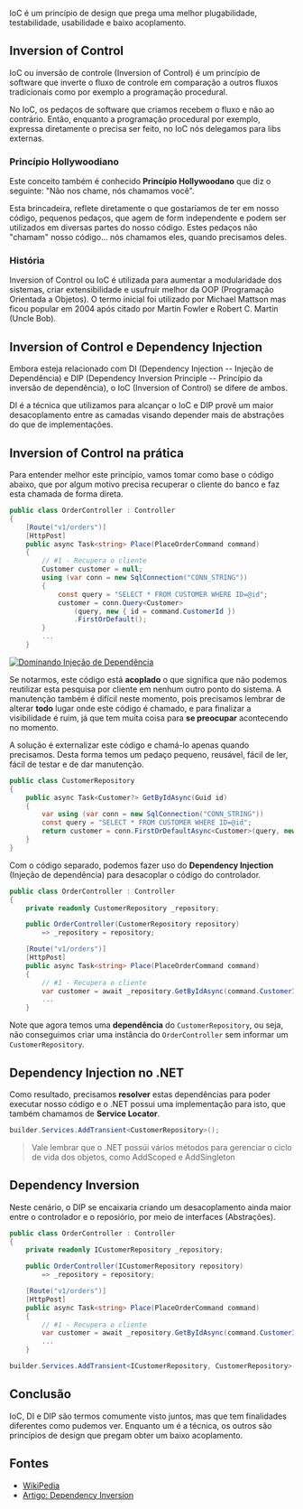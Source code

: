IoC é um princípio de design que prega uma melhor plugabilidade, testabilidade, usabilidade e baixo acoplamento.

## Inversion of Control
IoC ou inversão de controle (Inversion of Control) é um princípio de software que inverte o fluxo de controle em comparação a outros fluxos tradicionais como por exemplo a programação procedural.

No IoC, os pedaços de software que criamos recebem o fluxo e não ao contrário. Então, enquanto a programação procedural por exemplo, expressa diretamente o precisa ser feito, no IoC nós delegamos para libs externas.

### Princípio Hollywoodiano

Este conceito também é conhecido **Princípio Hollywoodano** que diz o seguinte: "Não nos chame, nós chamamos você".

Esta brincadeira, reflete diretamente o que gostaríamos de ter em nosso código, pequenos pedaços, que agem de form independente e podem ser utilizados em diversas partes do nosso código. Estes pedaços não "chamam" nosso código... nós chamamos eles, quando precisamos deles.

### História
Inversion of Control ou IoC é utilizada para aumentar a modularidade dos sistemas, criar extensibilidade e usufruir melhor da OOP (Programação Orientada a Objetos). O termo inicial foi utilizado por Michael Mattson mas ficou popular em 2004 após citado por Martin Fowler e Robert C. Martin (Uncle Bob).

## Inversion of Control e Dependency Injection
Embora esteja relacionado com DI (Dependency Injection -- Injeção de Dependência) e DIP (Dependency Inversion Principle -- Princípio da inversão de dependência), o IoC (Inversion of Control) se difere de ambos.

DI é a técnica que utilizamos para alcançar o IoC e DIP provê um maior desacoplamento entre as camadas visando depender mais de abstrações do que de implementações.

## Inversion of Control na prática
Para entender melhor este princípio, vamos tomar como base o código abaixo, que por algum motivo precisa recuperar o cliente do banco e faz esta chamada de forma direta.

```csharp
public class OrderController : Controller
{
    [Route("v1/orders")]
    [HttpPost]
    public async Task<string> Place(PlaceOrderCommand command)
    {
        // #1 - Recupera o cliente
        Customer customer = null;
        using (var conn = new SqlConnection("CONN_STRING"))
        {
            const query = "SELECT * FROM CUSTOMER WHERE ID=@id";
            customer = conn.Query<Customer>
                (query, new { id = command.CustomerId })
                .FirstOrDefault();
        }
        ...
    }
```

[![Dominando Injeção de Dependência](https://baltaio.blob.core.windows.net/static/images/articles/dominando-injecao-de-dependencia-banner.jpg)](https://balta.io/cursos/dominando-injecao-de-dependencia)

Se notarmos, este código está **acoplado** o que significa que não podemos reutilizar esta pesquisa por cliente em nenhum outro ponto do sistema. A manutenção também é difícil neste momento, pois precisamos lembrar de alterar **todo** lugar onde este código é chamado, e para finalizar a visibilidade é ruim, já que tem muita coisa para **se preocupar** acontecendo no momento.

A solução é externalizar este código e chamá-lo apenas quando precisamos. Desta forma temos um pedaço pequeno, reusável, fácil de ler, fácil de testar e de dar manutenção.

```csharp
public class CustomerRepository
{
    public async Task<Customer?> GetByIdAsync(Guid id)
    {
        var using (var conn = new SqlConnection("CONN_STRING"))
        const query = "SELECT * FROM CUSTOMER WHERE ID=@id";
        return customer = conn.FirstOrDefaultAsync<Customer>(query, new { id = Id });
    }
}
```

Com o código separado, podemos fazer uso do **Dependency Injection** (Injeção de dependência) para desacoplar o código do controlador.

```csharp
public class OrderController : Controller
{
    private readonly CustomerRepository _repository;

    public OrderController(CustomerRepository repository)
        => _repository = repository;

    [Route("v1/orders")]
    [HttpPost]
    public async Task<string> Place(PlaceOrderCommand command)
    {
        // #1 - Recupera o cliente
        var customer = await _repository.GetByIdAsync(command.CustomerId);
        ...
    }
```

Note que agora temos uma **dependência** do `CustomerRepository`, ou seja, não conseguimos criar uma instância do `OrderController` sem informar um `CustomerRepository`.

## Dependency Injection no .NET
Como resultado, precisamos **resolver** estas dependências para poder executar nosso código e o .NET possui uma implementação para isto, que também chamamos de **Service Locator**.

```csharp
builder.Services.AddTransient<CustomerRepository>();
```
> Vale lembrar que o .NET possúi vários métodos para gerenciar o ciclo de vida dos objetos, como AddScoped e AddSingleton

## Dependency Inversion
Neste cenário, o DIP se encaixaria criando um desacoplamento ainda maior entre o controlador e o reposiório, por meio de interfaces (Abstrações).

```csharp
public class OrderController : Controller
{
    private readonly ICustomerRepository _repository;

    public OrderController(ICustomerRepository repository)
        => _repository = repository;

    [Route("v1/orders")]
    [HttpPost]
    public async Task<string> Place(PlaceOrderCommand command)
    {
        // #1 - Recupera o cliente
        var customer = await _repository.GetByIdAsync(command.CustomerId);
        ...
    }
```

```csharp
builder.Services.AddTransient<ICustomerRepository, CustomerRepository>();
```

## Conclusão
IoC, DI e DIP são termos comumente visto juntos, mas que tem finalidades diferentes como pudemos ver. Enquanto um é a técnica, os outros são princípios de design que pregam obter um baixo acoplamento.

## Fontes
* [WikiPedia](https://en.wikipedia.org/wiki/Inversion_of_control)
* [Artigo: Dependency Inversion](https://balta.io/blog/dependency-injection)
